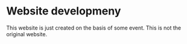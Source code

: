 # Website developmeny

This website is just created on the basis of some event.
This is not the original website.

